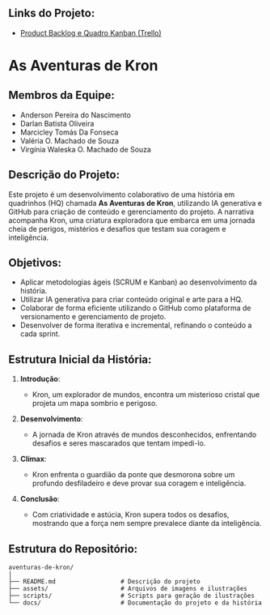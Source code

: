 ## Links do Projeto:
- [Product Backlog e Quadro Kanban (Trello)](https://trello.com/invite/b/670ef1545f2fb2d223b7abf0/ATTI7483a99d569fe21286f6448026723a4e084CBF48/as-aventuras-de-kron-hq)

# As Aventuras de Kron

## Membros da Equipe:
- Anderson Pereira do Nascimento
- Darlan Batista Oliveira
- Marcicley Tomás Da Fonseca
- Valéria O. Machado de Souza
- Virgínia Waleska O. Machado de Souza

## Descrição do Projeto:
Este projeto é um desenvolvimento colaborativo de uma história em quadrinhos (HQ) chamada **As Aventuras de Kron**, utilizando IA generativa e GitHub para criação de conteúdo e gerenciamento do projeto. A narrativa acompanha Kron, uma criatura exploradora que embarca em uma jornada cheia de perigos, mistérios e desafios que testam sua coragem e inteligência.

## Objetivos:
- Aplicar metodologias ágeis (SCRUM e Kanban) ao desenvolvimento da história.
- Utilizar IA generativa para criar conteúdo original e arte para a HQ.
- Colaborar de forma eficiente utilizando o GitHub como plataforma de versionamento e gerenciamento de projeto.
- Desenvolver de forma iterativa e incremental, refinando o conteúdo a cada sprint.

## Estrutura Inicial da História:
1. **Introdução**:
   - Kron, um explorador de mundos, encontra um misterioso cristal que projeta um mapa sombrio e perigoso.
   
2. **Desenvolvimento**:
   - A jornada de Kron através de mundos desconhecidos, enfrentando desafios e seres mascarados que tentam impedi-lo.
   
3. **Clímax**:
   - Kron enfrenta o guardião da ponte que desmorona sobre um profundo desfiladeiro e deve provar sua coragem e inteligência.

4. **Conclusão**:
   - Com criatividade e astúcia, Kron supera todos os desafios, mostrando que a força nem sempre prevalece diante da inteligência.

## Estrutura do Repositório:
```plaintext
aventuras-de-kron/
│
├── README.md                  # Descrição do projeto
├── assets/                    # Arquivos de imagens e ilustrações
├── scripts/                   # Scripts para geração de ilustrações
└── docs/                      # Documentação do projeto e da história
